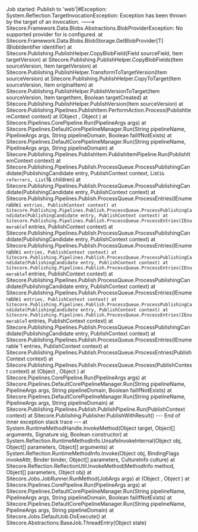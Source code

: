 Job started: Publish to 'web'|#Exception: System.Reflection.TargetInvocationException: Exception has been thrown by the target of an invocation. ---> Sitecore.Framework.Data.Blobs.Abstractions.BlobProviderException: No supported provider for  is configured.
   at Sitecore.Framework.Data.Blobs.BlobStorage.GetBlobProvider[T](BlobIdentifier identifier)
   at Sitecore.Publishing.PublishHelper.CopyBlobField(Field sourceField, Item targetVersion)
   at Sitecore.Publishing.PublishHelper.CopyBlobFields(Item sourceVersion, Item targetVersion)
   at Sitecore.Publishing.PublishHelper.TransformToTargetVersion(Item sourceVersion)
   at Sitecore.Publishing.PublishHelper.CopyToTarget(Item sourceVersion, Item originalItem)
   at Sitecore.Publishing.PublishHelper.PublishVersionToTarget(Item sourceVersion, Item targetItem, Boolean targetCreated)
   at Sitecore.Publishing.PublishHelper.PublishVersion(Item sourceVersion)
   at Sitecore.Publishing.Pipelines.PublishItem.PerformAction.Process(PublishItemContext context)
   at (Object , Object )
   at Sitecore.Pipelines.CorePipeline.Run(PipelineArgs args)
   at Sitecore.Pipelines.DefaultCorePipelineManager.Run(String pipelineName, PipelineArgs args, String pipelineDomain, Boolean failIfNotExists)
   at Sitecore.Pipelines.DefaultCorePipelineManager.Run(String pipelineName, PipelineArgs args, String pipelineDomain)
   at Sitecore.Publishing.Pipelines.PublishItem.PublishItemPipeline.Run(PublishItemContext context)
   at Sitecore.Publishing.Pipelines.Publish.ProcessQueue.ProcessPublishingCandidate(PublishingCandidate entry, PublishContext context, List`1& referrers, List`1& children)
   at Sitecore.Publishing.Pipelines.Publish.ProcessQueue.ProcessPublishingCandidate(PublishingCandidate entry, PublishContext context)
   at Sitecore.Publishing.Pipelines.Publish.ProcessQueue.ProcessEntries(IEnumerable`1 entries, PublishContext context)
   at Sitecore.Publishing.Pipelines.Publish.ProcessQueue.ProcessPublishingCandidate(PublishingCandidate entry, PublishContext context)
   at Sitecore.Publishing.Pipelines.Publish.ProcessQueue.ProcessEntries(IEnumerable`1 entries, PublishContext context)
   at Sitecore.Publishing.Pipelines.Publish.ProcessQueue.ProcessPublishingCandidate(PublishingCandidate entry, PublishContext context)
   at Sitecore.Publishing.Pipelines.Publish.ProcessQueue.ProcessEntries(IEnumerable`1 entries, PublishContext context)
   at Sitecore.Publishing.Pipelines.Publish.ProcessQueue.ProcessPublishingCandidate(PublishingCandidate entry, PublishContext context)
   at Sitecore.Publishing.Pipelines.Publish.ProcessQueue.ProcessEntries(IEnumerable`1 entries, PublishContext context)
   at Sitecore.Publishing.Pipelines.Publish.ProcessQueue.ProcessPublishingCandidate(PublishingCandidate entry, PublishContext context)
   at Sitecore.Publishing.Pipelines.Publish.ProcessQueue.ProcessEntries(IEnumerable`1 entries, PublishContext context)
   at Sitecore.Publishing.Pipelines.Publish.ProcessQueue.ProcessPublishingCandidate(PublishingCandidate entry, PublishContext context)
   at Sitecore.Publishing.Pipelines.Publish.ProcessQueue.ProcessEntries(IEnumerable`1 entries, PublishContext context)
   at Sitecore.Publishing.Pipelines.Publish.ProcessQueue.ProcessPublishingCandidate(PublishingCandidate entry, PublishContext context)
   at Sitecore.Publishing.Pipelines.Publish.ProcessQueue.ProcessEntries(IEnumerable`1 entries, PublishContext context)
   at Sitecore.Publishing.Pipelines.Publish.ProcessQueue.ProcessEntries(PublishContext context)
   at Sitecore.Publishing.Pipelines.Publish.ProcessQueue.Process(PublishContext context)
   at (Object , Object )
   at Sitecore.Pipelines.CorePipeline.Run(PipelineArgs args)
   at Sitecore.Pipelines.DefaultCorePipelineManager.Run(String pipelineName, PipelineArgs args, String pipelineDomain, Boolean failIfNotExists)
   at Sitecore.Pipelines.DefaultCorePipelineManager.Run(String pipelineName, PipelineArgs args, String pipelineDomain)
   at Sitecore.Publishing.Pipelines.Publish.PublishPipeline.Run(PublishContext context)
   at Sitecore.Publishing.Publisher.PublishWithResult()
   --- End of inner exception stack trace ---
   at System.RuntimeMethodHandle.InvokeMethod(Object target, Object[] arguments, Signature sig, Boolean constructor)
   at System.Reflection.RuntimeMethodInfo.UnsafeInvokeInternal(Object obj, Object[] parameters, Object[] arguments)
   at System.Reflection.RuntimeMethodInfo.Invoke(Object obj, BindingFlags invokeAttr, Binder binder, Object[] parameters, CultureInfo culture)
   at Sitecore.Reflection.ReflectionUtil.InvokeMethod(MethodInfo method, Object[] parameters, Object obj)
   at Sitecore.Jobs.JobRunner.RunMethod(JobArgs args)
   at (Object , Object )
   at Sitecore.Pipelines.CorePipeline.Run(PipelineArgs args)
   at Sitecore.Pipelines.DefaultCorePipelineManager.Run(String pipelineName, PipelineArgs args, String pipelineDomain, Boolean failIfNotExists)
   at Sitecore.Pipelines.DefaultCorePipelineManager.Run(String pipelineName, PipelineArgs args, String pipelineDomain)
   at Sitecore.Jobs.DefaultJob.DoExecute()
   at Sitecore.Abstractions.BaseJob.ThreadEntry(Object state)
